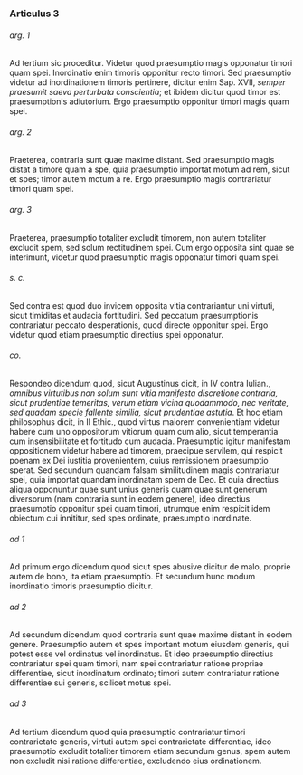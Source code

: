 ### Articulus 3

###### arg. 1
Ad tertium sic proceditur. Videtur quod praesumptio magis opponatur timori quam spei. Inordinatio enim timoris opponitur recto timori. Sed praesumptio videtur ad inordinationem timoris pertinere, dicitur enim Sap. XVII, *semper praesumit saeva perturbata conscientia*; et ibidem dicitur quod timor est praesumptionis adiutorium. Ergo praesumptio opponitur timori magis quam spei.

###### arg. 2
Praeterea, contraria sunt quae maxime distant. Sed praesumptio magis distat a timore quam a spe, quia praesumptio importat motum ad rem, sicut et spes; timor autem motum a re. Ergo praesumptio magis contrariatur timori quam spei.

###### arg. 3
Praeterea, praesumptio totaliter excludit timorem, non autem totaliter excludit spem, sed solum rectitudinem spei. Cum ergo opposita sint quae se interimunt, videtur quod praesumptio magis opponatur timori quam spei.

###### s. c.
Sed contra est quod duo invicem opposita vitia contrariantur uni virtuti, sicut timiditas et audacia fortitudini. Sed peccatum praesumptionis contrariatur peccato desperationis, quod directe opponitur spei. Ergo videtur quod etiam praesumptio directius spei opponatur.

###### co.
Respondeo dicendum quod, sicut Augustinus dicit, in IV contra Iulian., *omnibus virtutibus non solum sunt vitia manifesta discretione contraria, sicut prudentiae temeritas, verum etiam vicina quodammodo, nec veritate, sed quadam specie fallente similia, sicut prudentiae astutia*. Et hoc etiam philosophus dicit, in II Ethic., quod virtus maiorem convenientiam videtur habere cum uno oppositorum vitiorum quam cum alio, sicut temperantia cum insensibilitate et fortitudo cum audacia. Praesumptio igitur manifestam oppositionem videtur habere ad timorem, praecipue servilem, qui respicit poenam ex Dei iustitia provenientem, cuius remissionem praesumptio sperat. Sed secundum quandam falsam similitudinem magis contrariatur spei, quia importat quandam inordinatam spem de Deo. Et quia directius aliqua opponuntur quae sunt unius generis quam quae sunt generum diversorum (nam contraria sunt in eodem genere), ideo directius praesumptio opponitur spei quam timori, utrumque enim respicit idem obiectum cui innititur, sed spes ordinate, praesumptio inordinate.

###### ad 1
Ad primum ergo dicendum quod sicut spes abusive dicitur de malo, proprie autem de bono, ita etiam praesumptio. Et secundum hunc modum inordinatio timoris praesumptio dicitur.

###### ad 2
Ad secundum dicendum quod contraria sunt quae maxime distant in eodem genere. Praesumptio autem et spes important motum eiusdem generis, qui potest esse vel ordinatus vel inordinatus. Et ideo praesumptio directius contrariatur spei quam timori, nam spei contrariatur ratione propriae differentiae, sicut inordinatum ordinato; timori autem contrariatur ratione differentiae sui generis, scilicet motus spei.

###### ad 3
Ad tertium dicendum quod quia praesumptio contrariatur timori contrarietate generis, virtuti autem spei contrarietate differentiae, ideo praesumptio excludit totaliter timorem etiam secundum genus, spem autem non excludit nisi ratione differentiae, excludendo eius ordinationem.

